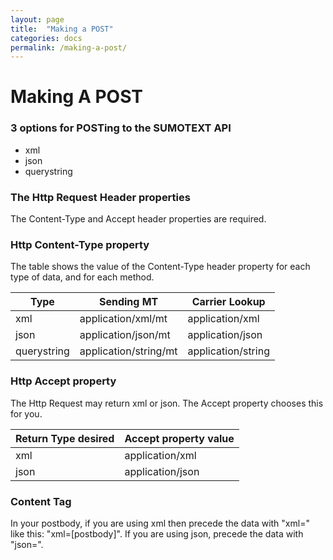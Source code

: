 ```yaml
---
layout: page
title:  "Making a POST"
categories: docs
permalink: /making-a-post/
---
```


Making A POST
=============

### 3 options for POSTing to the SUMOTEXT API

- xml
- json
- querystring

### The Http Request Header properties
The Content-Type and Accept header properties are required.

### Http Content-Type property

The table shows the value of the Content-Type header property for each type of data, and for each method.

Type  | Sending MT | Carrier Lookup
------------- | ------------- | -------
xml  | application/xml/mt | application/xml
json  | application/json/mt | application/json
querystring | application/string/mt | application/string

### Http Accept property

The Http Request may return xml or json. The Accept property chooses this for you.

Return Type desired | Accept property value
------ | ------
xml | application/xml
json | application/json

### Content Tag

In your postbody, if you are using xml then precede the data with "xml=" like this: "xml=[postbody]". If you are using json, precede the data with "json=".
